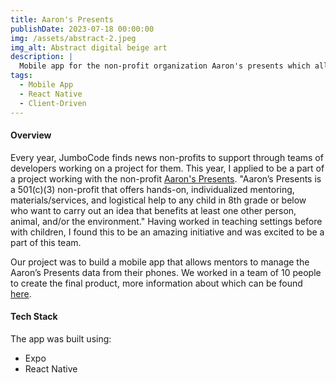 ```yaml
---
title: Aaron's Presents
publishDate: 2023-07-18 00:00:00
img: /assets/abstract-2.jpeg
img_alt: Abstract digital beige art
description: |
  Mobile app for the non-profit organization Aaron's presents which allows mentors and parents to manage children's volunteer activities.
tags:
  - Mobile App
  - React Native
  - Client-Driven
---
```


#### Overview

Every year, JumboCode finds news non-profits to support through teams of developers working on a project for them. This year, I applied to be a part of a project working with the non-profit <a href="https://www.aaronspresents.org/">Aaron's Presents</a>. 
"Aaron’s Presents is a 501(c)(3) non-profit that offers hands-on, individualized mentoring, materials/services, and logistical help to any child in 8th grade or below who want to carry out an idea that benefits at least one other person, animal, and/or the environment."
Having worked in teaching settings before with children, I found this to be an amazing initiative and was excited to be a part of this team.

Our project was to build a mobile app that allows mentors to manage the Aaron’s Presents data from their phones. We worked in a team of 10 people to create the final product, more information about which can be found <a href="https://jumbocode.org/work/aarons-presents"> here</a>. 

#### Tech Stack
The app was built using:
- Expo 
- React Native
